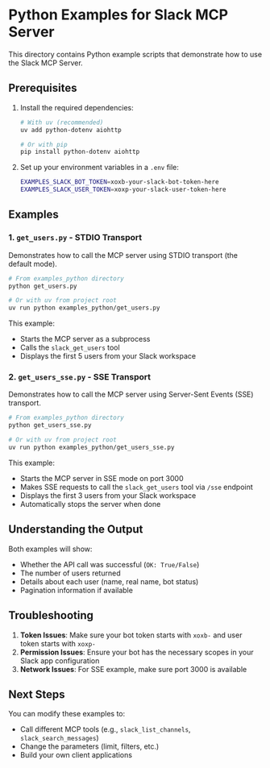 # Python Examples for Slack MCP Server

This directory contains Python example scripts that demonstrate how to use the Slack MCP Server.

## Prerequisites

1. Install the required dependencies:
   ```bash
   # With uv (recommended)
   uv add python-dotenv aiohttp
   
   # Or with pip
   pip install python-dotenv aiohttp
   ```

2. Set up your environment variables in a `.env` file:
   ```bash
   EXAMPLES_SLACK_BOT_TOKEN=xoxb-your-slack-bot-token-here
   EXAMPLES_SLACK_USER_TOKEN=xoxp-your-slack-user-token-here
   ```

## Examples

### 1. `get_users.py` - STDIO Transport

Demonstrates how to call the MCP server using STDIO transport (the default mode).

```bash
# From examples_python directory
python get_users.py

# Or with uv from project root
uv run python examples_python/get_users.py
```

This example:
- Starts the MCP server as a subprocess
- Calls the `slack_get_users` tool
- Displays the first 5 users from your Slack workspace

### 2. `get_users_sse.py` - SSE Transport

Demonstrates how to call the MCP server using Server-Sent Events (SSE) transport.

```bash
# From examples_python directory
python get_users_sse.py

# Or with uv from project root
uv run python examples_python/get_users_sse.py
```

This example:
- Starts the MCP server in SSE mode on port 3000
- Makes SSE requests to call the `slack_get_users` tool via `/sse` endpoint
- Displays the first 3 users from your Slack workspace
- Automatically stops the server when done

## Understanding the Output

Both examples will show:
- Whether the API call was successful (`OK: True/False`)
- The number of users returned
- Details about each user (name, real name, bot status)
- Pagination information if available

## Troubleshooting

1. **Token Issues**: Make sure your bot token starts with `xoxb-` and user token starts with `xoxp-`
2. **Permission Issues**: Ensure your bot has the necessary scopes in your Slack app configuration
3. **Network Issues**: For SSE example, make sure port 3000 is available

## Next Steps

You can modify these examples to:
- Call different MCP tools (e.g., `slack_list_channels`, `slack_search_messages`)
- Change the parameters (limit, filters, etc.)
- Build your own client applications